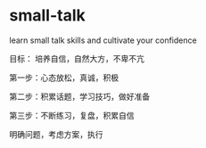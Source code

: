 # small-talk
learn small talk skills and cultivate your confidence


目标：
培养自信，自然大方，不卑不亢

第一步：心态放松，真诚，积极

第二步：积累话题，学习技巧，做好准备

第三步：不断练习，复盘，积累自信


明确问题，考虑方案，执行
